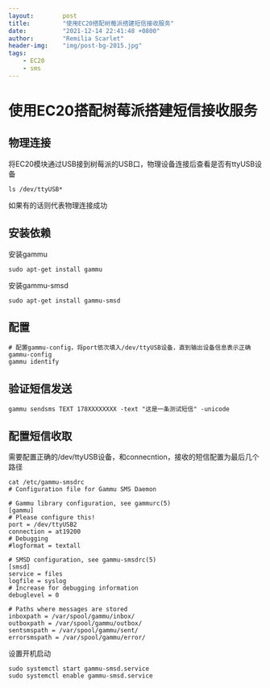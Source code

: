 ```yaml
---
layout:        post
title:         "使用EC20搭配树莓派搭建短信接收服务"
date:          "2021-12-14 22:41:48 +0800"
author:        "Remilia Scarlet"
header-img:    "img/post-bg-2015.jpg"
tags:
    - EC20
    - sms
---
```



# 使用EC20搭配树莓派搭建短信接收服务

## 物理连接
将EC20模块通过USB接到树莓派的USB口，物理设备连接后查看是否有ttyUSB设备

    ls /dev/ttyUSB*
	
如果有的话则代表物理连接成功

## 安装依赖

安装gammu

    sudo apt-get install gammu

安装gammu-smsd

    sudo apt-get install gammu-smsd

## 配置

    # 配置gammu-config，将port依次填入/dev/ttyUSB设备，直到输出设备信息表示正确
    gammu-config
    gammu identify

## 验证短信发送

    gammu sendsms TEXT 178XXXXXXXX -text "这是一条测试短信" -unicode

## 配置短信收取
需要配置正确的/dev/ttyUSB设备，和connecntion，接收的短信配置为最后几个路径

    cat /etc/gammu-smsdrc
	# Configuration file for Gammu SMS Daemon

	# Gammu library configuration, see gammurc(5)
	[gammu]
	# Please configure this!
	port = /dev/ttyUSB2
	connection = at19200
	# Debugging
	#logformat = textall

	# SMSD configuration, see gammu-smsdrc(5)
	[smsd]
	service = files
	logfile = syslog
	# Increase for debugging information
	debuglevel = 0

	# Paths where messages are stored
	inboxpath = /var/spool/gammu/inbox/
	outboxpath = /var/spool/gammu/outbox/
	sentsmspath = /var/spool/gammu/sent/
	errorsmspath = /var/spool/gammu/error/

设置开机启动

    sudo systemctl start gammu-smsd.service
	sudo systemctl enable gammu-smsd.service




